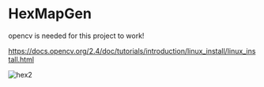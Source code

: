 # HexMapGen

opencv is needed for this project to work!

https://docs.opencv.org/2.4/doc/tutorials/introduction/linux_install/linux_install.html





![hex2](https://user-images.githubusercontent.com/15786772/39029049-2d09d282-445a-11e8-8a9d-6ac166100773.png)
